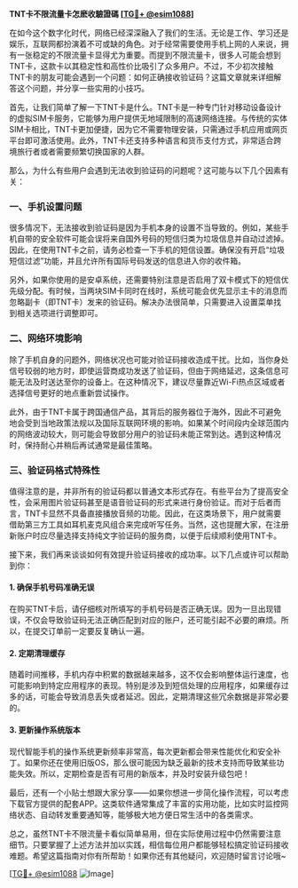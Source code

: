 **TNT卡不限流量卡怎麽收驗證碼 [[TG💪+ @esim1088](https://t.me/s/esim1088)]**

在如今这个数字化时代，网络已经深深融入了我们的生活。无论是工作、学习还是娱乐，互联网都扮演着不可或缺的角色。对于经常需要使用手机上网的人来说，拥有一张稳定的不限流量卡显得尤为重要。而提到不限流量卡，很多人可能会想到TNT卡，这款卡以其稳定性和高性价比吸引了众多用户。不过，不少初次接触TNT卡的朋友可能会遇到一个问题：如何正确接收验证码？这篇文章就来详细解答这个问题，并分享一些实用的小技巧。

首先，让我们简单了解一下TNT卡是什么。TNT卡是一种专门针对移动设备设计的虚拟SIM卡服务，它能够为用户提供无地域限制的高速网络连接。与传统的实体SIM卡相比，TNT卡更加便捷，因为它不需要物理安装，只需通过手机应用或网页平台即可激活使用。此外，TNT卡还支持多种语言和货币支付方式，非常适合跨境旅行者或者需要频繁切换国家的人群。

那么，为什么有些用户会遇到无法收到验证码的问题呢？这可能与以下几个因素有关：

### **一、手机设置问题**
很多情况下，无法接收到验证码是因为手机本身的设置不当导致的。例如，某些手机自带的安全软件可能会误将来自国外号码的短信归类为垃圾信息并自动过滤掉。因此，在使用TNT卡之前，请务必检查一下手机的短信设置。确保没有开启“垃圾短信过滤”功能，并且允许所有国际号码发送的信息进入你的收件箱。

另外，如果你使用的是安卓系统，还需要特别注意是否启用了双卡模式下的短信优先级分配。有时候，当两块SIM卡同时在线时，系统可能会优先显示主卡的消息而忽略副卡（即TNT卡）发来的验证码。解决办法很简单，只需要进入设置菜单找到相关选项进行调整即可。

### **二、网络环境影响**
除了手机自身的问题外，网络状况也可能对验证码接收造成干扰。比如，当你身处信号较弱的地方时，即使运营商成功发送了验证码，但由于网络延迟，这条信息可能无法及时送达至你的设备上。在这种情况下，建议尽量靠近Wi-Fi热点区域或者选择信号更好的地点重新尝试操作。

此外，由于TNT卡属于跨国通信产品，其背后的服务器位于海外，因此不可避免地会受到当地政策法规以及国际互联网环境的影响。如果某个时间段内全球范围内的网络波动较大，则可能会导致部分用户的验证码未能正常到达。遇到这种情况时，保持耐心并稍后再试通常是最佳策略。

### **三、验证码格式特殊性**
值得注意的是，并非所有的验证码都以普通文本形式存在。有些平台为了提高安全性，会采用图片验证码甚至是语音验证码的形式来进行身份验证。而对于后者而言，TNT卡显然不具备直接播放音频的功能。因此，在这类场景下，用户就需要借助第三方工具如耳机麦克风组合来完成听写任务。当然，这也提醒大家，在注册新账户时应尽量选择支持纯文字验证码的服务商，以便于后续顺利使用TNT卡。

接下来，我们再来谈谈如何有效提升验证码接收的成功率。以下几点或许可以帮助到你：

#### **1. 确保手机号码准确无误**
在购买TNT卡后，请仔细核对所填写的手机号码是否正确无误。因为一旦出现错误，不仅会导致验证码无法正确匹配到对应的账户，还可能引起不必要的麻烦。所以，在提交订单前一定要反复确认一遍。

#### **2. 定期清理缓存**
随着时间推移，手机内存中积累的数据越来越多，这不仅会影响整体运行速度，也可能影响到特定应用程序的表现。特别是涉及到短信处理的应用程序，如果缓存过多的话，可能会导致消息丢失或者延迟。因此，定期清理这些冗余数据是非常必要的。

#### **3. 更新操作系统版本**
现代智能手机的操作系统更新频率非常高，每次更新都会带来性能优化和安全补丁。如果你还在使用旧版OS，那么很可能因为缺乏最新的技术支持而导致某些功能失效。所以，定期检查是否有可用的新版本，并及时安装升级包吧！

最后，还有一个小贴士想跟大家分享——如果你想进一步简化操作流程，可以考虑下载官方提供的配套APP。这类软件通常集成了丰富的实用功能，比如实时监控网络状态、自动转发重要通知等，能够极大地方便日常生活中的各类需求。

总之，虽然TNT卡不限流量卡看似简单易用，但在实际使用过程中仍然需要注意细节。只要掌握了上述方法并加以实践，相信每位用户都能够轻松搞定验证码接收难题。希望这篇指南对你有所帮助！如果你还有其他疑问，欢迎随时留言讨论哦~

[[TG💪+ @esim1088](https://t.me/s/esim1088) ![Image](https://i.postimg.cc/4NQfJmqS/Snipaste-2025-05-13-00-14-12.png)]